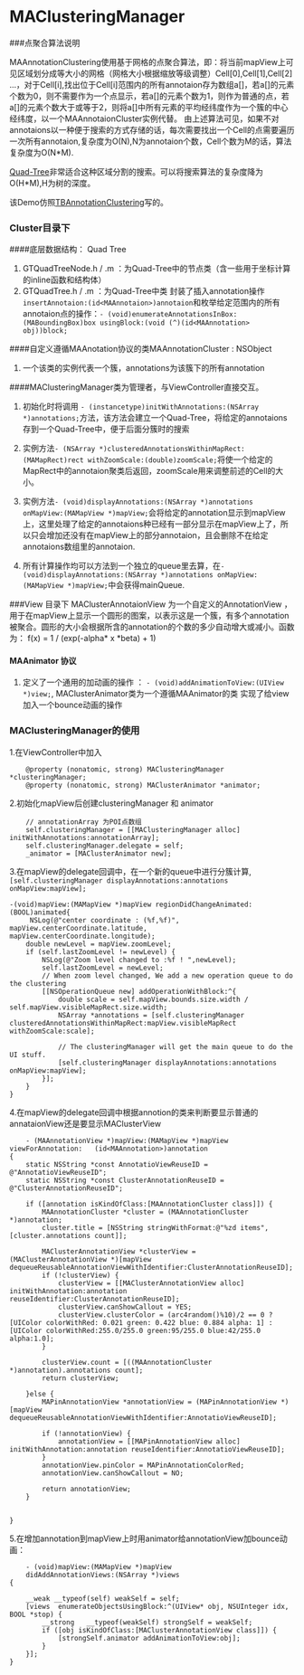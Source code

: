 # MAClusteringManager
###点聚合算法说明

MAAnnotationClustering使用基于网格的点聚合算法，即：将当前mapView上可见区域划分成等大小的网格（网格大小根据缩放等级调整）Cell[0],Cell[1],Cell[2] ...，对于Cell[i],找出位于Cell[i]范围内的所有annotaion存为数组a[]，若a[]的元素个数为0，则不需要作为一个点显示，若a[]的元素个数为1，则作为普通的点，若a[]的元素个数大于或等于2，则将a[]中所有元素的平均经纬度作为一个簇的中心经纬度，以一个MAAnnotaionCluster实例代替。
由上述算法可见，如果不对annotaions以一种便于搜索的方式存储的话，每次需要找出一个Cell的点需要遍历一次所有annotaion,复杂度为O(N),N为annotaion个数，Cell个数为M的话，算法复杂度为O(N*M).
		
		
[Quad-Tree](http://en.wikipedia.org/wiki/Quadtree)非常适合这种区域分割的搜索。可以将搜索算法的复杂度降为O(H*M),H为树的深度。

该Demo仿照[TBAnnotationClustering](https://github.com/JasonWorking/TBAnnotationClustering)写的。
### Cluster目录下

####底层数据结构： Quad Tree 
1. GTQuadTreeNode.h / .m ：为Quad-Tree中的节点类（含一些用于坐标计算的inline函数和结构体）
2. GTQuadTree.h / .m ：为Quad-Tree中类 封装了插入annotation操作 `insertAnnotaion:(id<MAAnnotaion>)annotaion`和枚举给定范围内的所有annotaion点的操作：`- (void)enumerateAnnotationsInBox:(MABoundingBox)box usingBlock:(void (^)(id<MAAnnotation> obj))block;` 


####自定义遵循MAAnotation协议的类MAAnnotationCluster : NSObject <MAAnnotation>
1. 一个该类的实例代表一个簇，annotations为该簇下的所有annotation

####MAClusteringManager类为管理者，与ViewController直接交互。
1. 初始化时将调用 `- (instancetype)initWithAnnotations:(NSArray *)annotations;`方法，该方法会建立一个Quad-Tree，将给定的annotaions存到一个Quad-Tree中，便于后面分簇时的搜索
2. 实例方法`- (NSArray *)clusteredAnnotationsWithinMapRect:(MAMapRect)rect
                                 withZoomScale:(double)zoomScale;`将使一个给定的MapRect中的annotaion聚类后返回，zoomScale用来调整前述的Cell的大小。
                                 
3. 实例方法`- (void)displayAnnotations:(NSArray *)annotations
                 onMapView:(MAMapView *)mapView;`会将给定的annotation显示到mapView上，这里处理了给定的annotaions种已经有一部分显示在mapView上了，所以只会增加还没有在mapView上的部分annotaion，且会删除不在给定annotaions数组里的annotaion.

4. 所有计算操作均可以方法到一个独立的queue里去算，在`- (void)displayAnnotations:(NSArray *)annotations
                 onMapView:(MAMapView *)mapView;`中会获得mainQueue.
                 
                 
###View 目录下
 MAClusterAnnotaionView 为一个自定义的AnnotationView ，用于在mapView上显示一个圆形的图案，以表示这是一个簇，有多个annotation被聚合。圆形的大小会根据所含的annotation的个数的多少自动增大或减小。函数为： f(x) = 1 / (exp(-alpha* x *beta) + 1)

####  MAAnimator 协议
1. 定义了一个通用的加动画的操作 ： `- (void)addAnimationToView:(UIView *)view;`, 
MAClusterAnimator类为一个遵循MAAnimator的类 实现了给view加入一个bounce动画的操作


### MAClusteringManager的使用

1.在ViewController中加入

```
	@property (nonatomic, strong) MAClusteringManager *clusteringManager;
	@property (nonatomic, strong) MAClusterAnimator *animator;
```	
	
2.初始化mapView后创建clusteringManager 和 animator

```
	// annotationArray 为POI点数组
	self.clusteringManager = [[MAClusteringManager alloc] initWithAnnotations:annotationArray];
    self.clusteringManager.delegate = self;
    _animator = [MAClusterAnimator new];
```

3.在mapView的delegate回调中，在一个新的queue中进行分簇计算,`[self.clusteringManager displayAnnotations:annotations onMapView:mapView];
`

```
-(void)mapView:(MAMapView *)mapView regionDidChangeAnimated:(BOOL)animated{
   	 NSLog(@"center coordinate : (%f,%f)", mapView.centerCoordinate.latitude, mapView.centerCoordinate.longitude);
    double newLevel = mapView.zoomLevel;
    if (self.lastZoomLevel != newLevel) {
        NSLog(@"Zoom level changed to :%f ! ",newLevel);
        self.lastZoomLevel = newLevel;
        // When zoom level changed, We add a new operation queue to do the clustering
        [[NSOperationQueue new] addOperationWithBlock:^{
            double scale = self.mapView.bounds.size.width / self.mapView.visibleMapRect.size.width;
            NSArray *annotations = [self.clusteringManager clusteredAnnotationsWithinMapRect:mapView.visibleMapRect withZoomScale:scale];
            
            // The clusteringManager will get the main queue to do the UI stuff.
            [self.clusteringManager displayAnnotations:annotations onMapView:mapView];
        }];
    }
}

```

4.在mapView的delegate回调中根据annotion的类来判断要显示普通的annataionView还是要显示MAClusterView


```
	- (MAAnnotationView *)mapView:(MAMapView *)mapView viewForAnnotation:	(id<MAAnnotation>)annotation
{
    static NSString *const AnnotatioViewReuseID = @"AnnotatioViewReuseID";
    static NSString *const ClusterAnnotationReuseID = @"ClusterAnnotationReuseID";
        
    if ([annotation isKindOfClass:[MAAnnotationCluster class]]) {
        MAAnnotationCluster *cluster = (MAAnnotationCluster *)annotation;
        cluster.title = [NSString stringWithFormat:@"%zd items",[cluster.annotations count]];
        
        MAClusterAnnotationView *clusterView = (MAClusterAnnotationView *)[mapView dequeueReusableAnnotationViewWithIdentifier:ClusterAnnotationReuseID];
        if (!clusterView) {
            clusterView = [[MAClusterAnnotationView alloc] initWithAnnotation:annotation reuseIdentifier:ClusterAnnotationReuseID];
            clusterView.canShowCallout = YES;
            clusterView.clusterColor = (arc4random()%10)/2 == 0 ? [UIColor colorWithRed: 0.021 green: 0.422 blue: 0.884 alpha: 1] : [UIColor colorWithRed:255.0/255.0 green:95/255.0 blue:42/255.0 alpha:1.0];
        }
        
        clusterView.count = [((MAAnnotationCluster *)annotation).annotations count];
        return clusterView;
        
    }else {
        MAPinAnnotationView *annotationView = (MAPinAnnotationView *)[mapView dequeueReusableAnnotationViewWithIdentifier:AnnotatioViewReuseID];
        
        if (!annotationView) {
            annotationView = [[MAPinAnnotationView alloc] initWithAnnotation:annotation reuseIdentifier:AnnotatioViewReuseID];
        }
        annotationView.pinColor = MAPinAnnotationColorRed;
        annotationView.canShowCallout = NO;
        
        return annotationView;
    }

    
}

```

5.在增加annotation到mapView上时用animator给annotationView加bounce动画：

```
	- (void)mapView:(MAMapView *)mapView
	didAddAnnotationViews:(NSArray *)views
{
    
    __weak __typeof(self) weakSelf = self;
    [views  enumerateObjectsUsingBlock:^(UIView* obj, NSUInteger idx, BOOL *stop) {
        __strong   __typeof(weakSelf) strongSelf = weakSelf;
        if ([obj isKindOfClass:[MAClusterAnnotationView class]]) {
            [strongSelf.animator addAnimationToView:obj];
        }
    }];
}

```
 
               
   






 